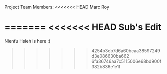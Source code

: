 Project Team Members:
<<<<<<< HEAD
Marc Roy

=======
<<<<<<< HEAD
Sub's Edit
=======
Nienfu Hsieh is here :)
>>>>>>> 4254b3eb7d6a60bcaa38597249d3e086630ba662
>>>>>>> 6fa36746aa7c5115006e68bd900f382b836e1e1f


